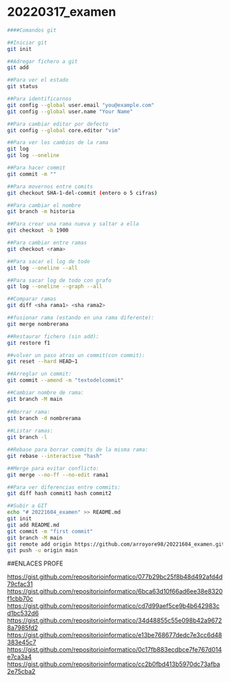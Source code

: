 # 20220317_examen
```sh
####Comandos git

##Iniciar git
git init

##Adregar fichero a git
git add

##Para ver el estado
git status

##Para identificarnos
git config --global user.email "you@example.com"
git config --global user.name "Your Name"

##Para cambiar editor por defecto
git config --global core.editor "vim"

##Para ver los cambios de la rama
git log 
git log --oneline

##Para hacer commit
git commit -m ""

##Para movernos entre comits
git checkout SHA-1-del-commit (entero o 5 cifras)

##Para cambiar el nombre
git branch -m historia

##Para crear una rama nueva y saltar a ella
git checkout -b 1900

##Para cambiar entre ramas
git checkout <rama>

##Para sacar el log de todo
git log --oneline --all

##Para sacar log de todo con grafo
git log --oneline --graph --all

##Comparar ramas
git diff <sha rama1> <sha rama2>

##fusionar rama (estando en una rama diferente):
git merge nombrerama

##Restaurar fichero (sin add):
git restore f1

##volver un paso atras un commit(con commit):
git reset --hard HEAD~1

##Arreglar un commit:
git commit --amend -m "textodelcommit"

##Cambiar nombre de rama:
git branch -M main
    
##Borrar rama:
git branch -d nombrerama
    
##Listar ramas:
git branch -l

##Rebase para borrar commits de la misma rama:
git rebase --interactive "hash"

##Merge para evitar conflicto:
git merge --no-ff --no-edit rama1

##Para ver diferencias entre commits: 
git diff hash commit1 hash commit2 

##Subir a GIT
echo "# 20221604_examen" >> README.md
git init
git add README.md
git commit -m "first commit"
git branch -M main
git remote add origin https://github.com/arroyore98/20221604_examen.git
git push -u origin main
```
  
  ##ENLACES PROFE
  
  https://gist.github.com/repositorioinformatico/077b29bc25f8b48d492afd4d79cfac31
  https://gist.github.com/repositorioinformatico/6bca63d10f66ad6ee38e8320f1cbb70c
  https://gist.github.com/repositorioinformatico/cd7d99aef5ce9b4b642983cd1bc532d6
  https://gist.github.com/repositorioinformatico/34d48855c55e098b42a96728a7985fd2
  https://gist.github.com/repositorioinformatico/e13be768677dedc7e3cc6d48383e45c7
  https://gist.github.com/repositorioinformatico/0c17fb883ecdbce7fe767d014e7ca3a4
  https://gist.github.com/repositorioinformatico/cc2b0fbd413b5970dc73afba2e75cba2

  
